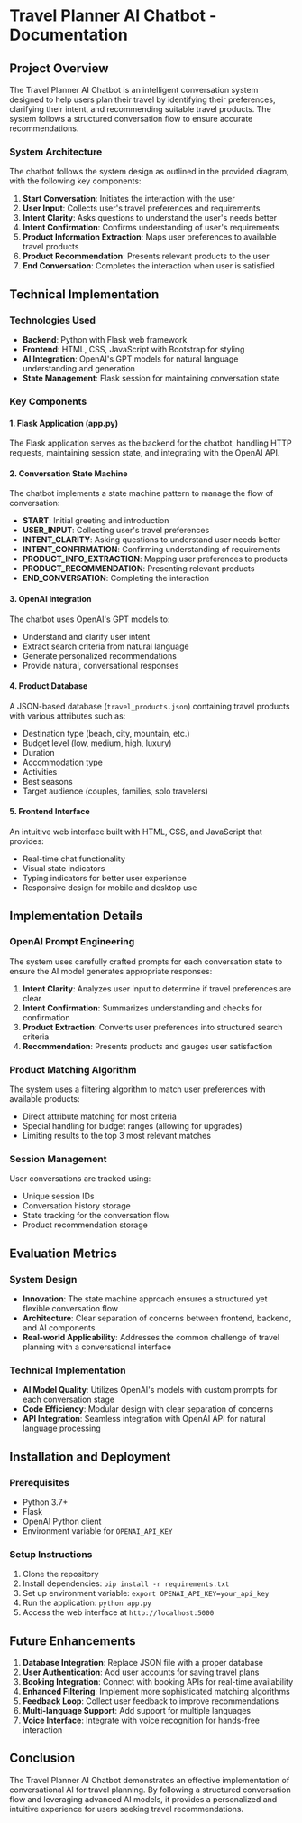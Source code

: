 # Travel Planner AI Chatbot - Documentation

## Project Overview

The Travel Planner AI Chatbot is an intelligent conversation system designed to help users plan their travel by identifying their preferences, clarifying their intent, and recommending suitable travel products. The system follows a structured conversation flow to ensure accurate recommendations.

### System Architecture

The chatbot follows the system design as outlined in the provided diagram, with the following key components:

1. **Start Conversation**: Initiates the interaction with the user
2. **User Input**: Collects user's travel preferences and requirements
3. **Intent Clarity**: Asks questions to understand the user's needs better
4. **Intent Confirmation**: Confirms understanding of user's requirements
5. **Product Information Extraction**: Maps user preferences to available travel products
6. **Product Recommendation**: Presents relevant products to the user
7. **End Conversation**: Completes the interaction when user is satisfied

## Technical Implementation

### Technologies Used

- **Backend**: Python with Flask web framework
- **Frontend**: HTML, CSS, JavaScript with Bootstrap for styling
- **AI Integration**: OpenAI's GPT models for natural language understanding and generation
- **State Management**: Flask session for maintaining conversation state

### Key Components

#### 1. Flask Application (app.py)
The Flask application serves as the backend for the chatbot, handling HTTP requests, maintaining session state, and integrating with the OpenAI API.

#### 2. Conversation State Machine
The chatbot implements a state machine pattern to manage the flow of conversation:

- **START**: Initial greeting and introduction
- **USER_INPUT**: Collecting user's travel preferences
- **INTENT_CLARITY**: Asking questions to understand user needs better
- **INTENT_CONFIRMATION**: Confirming understanding of requirements
- **PRODUCT_INFO_EXTRACTION**: Mapping user preferences to products
- **PRODUCT_RECOMMENDATION**: Presenting relevant products
- **END_CONVERSATION**: Completing the interaction

#### 3. OpenAI Integration
The chatbot uses OpenAI's GPT models to:
- Understand and clarify user intent
- Extract search criteria from natural language
- Generate personalized recommendations
- Provide natural, conversational responses

#### 4. Product Database
A JSON-based database (`travel_products.json`) containing travel products with various attributes such as:
- Destination type (beach, city, mountain, etc.)
- Budget level (low, medium, high, luxury)
- Duration
- Accommodation type
- Activities
- Best seasons
- Target audience (couples, families, solo travelers)

#### 5. Frontend Interface
An intuitive web interface built with HTML, CSS, and JavaScript that provides:
- Real-time chat functionality
- Visual state indicators
- Typing indicators for better user experience
- Responsive design for mobile and desktop use

## Implementation Details

### OpenAI Prompt Engineering

The system uses carefully crafted prompts for each conversation state to ensure the AI model generates appropriate responses:

1. **Intent Clarity**: Analyzes user input to determine if travel preferences are clear
2. **Intent Confirmation**: Summarizes understanding and checks for confirmation
3. **Product Extraction**: Converts user preferences into structured search criteria
4. **Recommendation**: Presents products and gauges user satisfaction

### Product Matching Algorithm

The system uses a filtering algorithm to match user preferences with available products:
- Direct attribute matching for most criteria
- Special handling for budget ranges (allowing for upgrades)
- Limiting results to the top 3 most relevant matches

### Session Management

User conversations are tracked using:
- Unique session IDs
- Conversation history storage
- State tracking for the conversation flow
- Product recommendation storage

## Evaluation Metrics

### System Design

- **Innovation**: The state machine approach ensures a structured yet flexible conversation flow
- **Architecture**: Clear separation of concerns between frontend, backend, and AI components
- **Real-world Applicability**: Addresses the common challenge of travel planning with a conversational interface

### Technical Implementation

- **AI Model Quality**: Utilizes OpenAI's models with custom prompts for each conversation stage
- **Code Efficiency**: Modular design with clear separation of concerns
- **API Integration**: Seamless integration with OpenAI API for natural language processing

## Installation and Deployment

### Prerequisites
- Python 3.7+
- Flask
- OpenAI Python client
- Environment variable for `OPENAI_API_KEY`

### Setup Instructions
1. Clone the repository
2. Install dependencies: `pip install -r requirements.txt`
3. Set up environment variable: `export OPENAI_API_KEY=your_api_key`
4. Run the application: `python app.py`
5. Access the web interface at `http://localhost:5000`

## Future Enhancements

1. **Database Integration**: Replace JSON file with a proper database
2. **User Authentication**: Add user accounts for saving travel plans
3. **Booking Integration**: Connect with booking APIs for real-time availability
4. **Enhanced Filtering**: Implement more sophisticated matching algorithms
5. **Feedback Loop**: Collect user feedback to improve recommendations
6. **Multi-language Support**: Add support for multiple languages
7. **Voice Interface**: Integrate with voice recognition for hands-free interaction

## Conclusion

The Travel Planner AI Chatbot demonstrates an effective implementation of conversational AI for travel planning. By following a structured conversation flow and leveraging advanced AI models, it provides a personalized and intuitive experience for users seeking travel recommendations.
